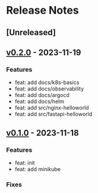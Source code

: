 # Release Notes

## [Unreleased]

## [v0.2.0] - 2023-11-19

### Features

- feat: add docs/k8s-basics
- feat: add docs/observability
- feat: add docs/argocd
- feat: add docs/helm
- feat: add src/nginx-helloworld
- feat: add src/fastapi-helloworld

## [v0.1.0] - 2023-11-18

### Features

- feat: init
- feat: add minikube

### Fixes

<!-- Links -->

<!-- Versions -->
[v0.2.0]: https://github.com/androchentw/template-playground/releases/tag/v0.2.0
[v0.1.0]: https://github.com/androchentw/template-playground/releases/tag/v0.1.0

